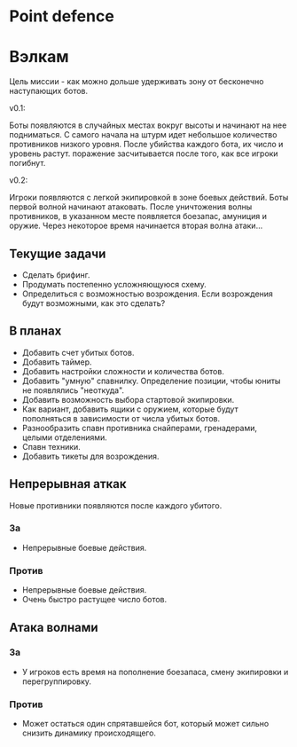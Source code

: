 Point defence
=============

# Вэлкам

Цель миссии - как можно дольше удерживать зону от бесконечно наступающих ботов.

v0.1:

Боты появляются в случайных местах вокруг высоты и начинают на нее подниматься. С самого начала на штурм идет небольшое количество противников низкого уровня. После убийства каждого бота, их число и уровень растут. поражение засчитывается после того, как все игроки погибнут.

v0.2:

Игроки появляются с легкой экипировкой в зоне боевых действий. Боты первой волной начинают атаковать. После уничтожения волны противников, в указанном месте появляется боезапас, амуниция и оружие. Через некоторое время начинается вторая волна атаки...

## Текущие задачи

* Сделать брифинг.
* Продумать постепенно усложняющуюся схему.
* Определиться с возможностью возрождения. Если возрождения будут возможными, как это сделать?

## В планах

* Добавить счет убитых ботов.
* Добавить таймер.
* Добавить настройки сложности и количества ботов.
* Добавить "умную" спавнилку. Определение позиции, чтобы юниты не появлялись "неоткуда".
* Добавить возможность выбора стартовой экипировки.
* Как вариант, добавить ящики с оружием, которые будут пополняться в зависимости от числа убитых ботов.
* Разнообразить спавн противника снайперами, гренадерами, целыми отделениями.
* Спавн техники.
* Добавить тикеты для возрождения.

## Непрерывная аткак

Новые противники появляются после каждого убитого.

### За

* Непрерывные боевые действия.

### Против

* Непрерывные боевые действия.
* Очень быстро растущее число ботов.

## Атака волнами

### За

* У игроков есть время на пополнение боезапаса, смену экипировки и перегруппировку.

### Против

* Может остаться один спрятавшейся бот, который может сильно снизить динамику происходящего.